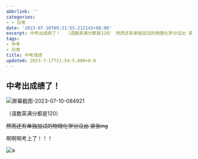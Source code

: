 ```yaml
---
abbrlink: ''
categories:
- - 日常
date: '2023-07-10T09:31:55.212143+08:00'
excerpt: 中考出成绩了！  （语数英满分都是120） 然而还有单独加试的物理化学分没出 紧张ing 啊啊啊考上了！！！  ...
tags:
- 中考
- 日常
title: 中考成绩
updated: 2023-7-17T21:54:5.880+8:0
---
```

## 中考出成绩了！

![屏幕截图-2023-07-10-084921](https://cdn.histcat.top/rawimg/屏幕截图-2023-07-10-084921.4qzlbn4lzma0.png)

（语数英满分都是120）

~~然而还有单独加试的物理化学分没出 紧张ing~~

啊啊啊考上了！！！

![a](https://cdn.histcat.top/rawimg/a.cil5xp5pegg.jpg)

